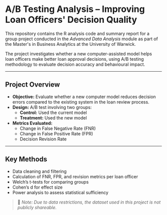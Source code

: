 # A/B Testing Analysis – Improving Loan Officers' Decision Quality

This repository contains the R analysis code and summary report for a group project conducted in the *Advanced Data Analysis* module as part of the Master's in Business Analytics at the University of Warwick.

The project investigates whether a new computer-assisted model helps loan officers make better loan approval decisions, using A/B testing methodology to evaluate decision accuracy and behavioural impact.

---

## Project Overview

- **Objective:** Evaluate whether a new computer model reduces decision errors compared to the existing system in the loan review process.
- **Design:** A/B test involving two groups:
  - **Control:** Used the current model
  - **Treatment:** Used the new model
- **Metrics Evaluated:**
  - Change in False Negative Rate (FNR)
  - Change in False Positive Rate (FPR)
  - Decision Revision Rate

---

## Key Methods

- Data cleaning and filtering
- Calculation of FNR, FPR, and revision metrics per loan officer
- Welch’s t-tests for comparing groups
- Cohen’s d for effect size
- Power analysis to assess statistical sufficiency

> 📌 *Note: Due to data restrictions, the dataset used in this project is not publicly shareable.*


